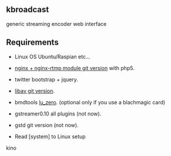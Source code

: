 ## kbroadcast ##
generic streaming encoder web interface

Requirements
------------
- Linux OS Ubuntu/Raspian etc...
- [nginx + nginx-rtmp module git version](http://nginx.org) with php5.
- twitter bootstrap + jquery.
- [libav git version](http://libav.org).
- bmdtools [lu_zero](http://github.org). (optional only if you use a blachmagic card)
- gstreamer0.10 all plugins (not now).
- gstd git version (not now).

- Read [system] to Linux setup

kino
